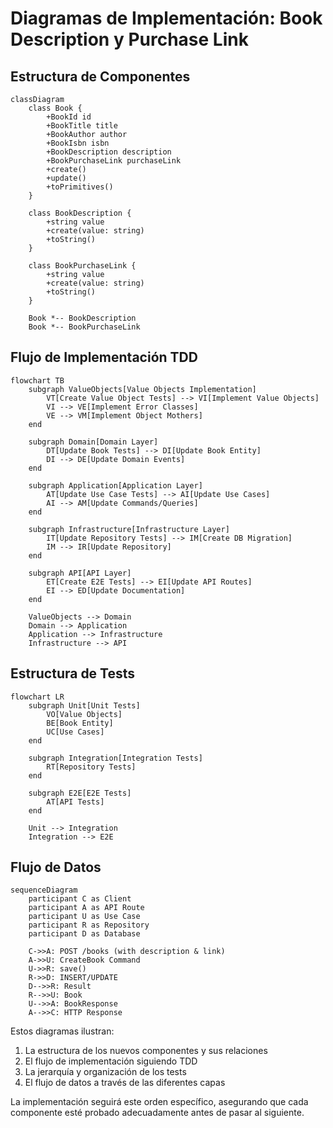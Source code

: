 # Diagramas de Implementación: Book Description y Purchase Link

## Estructura de Componentes

```mermaid
classDiagram
    class Book {
        +BookId id
        +BookTitle title
        +BookAuthor author
        +BookIsbn isbn
        +BookDescription description
        +BookPurchaseLink purchaseLink
        +create()
        +update()
        +toPrimitives()
    }

    class BookDescription {
        +string value
        +create(value: string)
        +toString()
    }

    class BookPurchaseLink {
        +string value
        +create(value: string)
        +toString()
    }

    Book *-- BookDescription
    Book *-- BookPurchaseLink
```

## Flujo de Implementación TDD

```mermaid
flowchart TB
    subgraph ValueObjects[Value Objects Implementation]
        VT[Create Value Object Tests] --> VI[Implement Value Objects]
        VI --> VE[Implement Error Classes]
        VE --> VM[Implement Object Mothers]
    end

    subgraph Domain[Domain Layer]
        DT[Update Book Tests] --> DI[Update Book Entity]
        DI --> DE[Update Domain Events]
    end

    subgraph Application[Application Layer]
        AT[Update Use Case Tests] --> AI[Update Use Cases]
        AI --> AM[Update Commands/Queries]
    end

    subgraph Infrastructure[Infrastructure Layer]
        IT[Update Repository Tests] --> IM[Create DB Migration]
        IM --> IR[Update Repository]
    end

    subgraph API[API Layer]
        ET[Create E2E Tests] --> EI[Update API Routes]
        EI --> ED[Update Documentation]
    end

    ValueObjects --> Domain
    Domain --> Application
    Application --> Infrastructure
    Infrastructure --> API
```

## Estructura de Tests

```mermaid
flowchart LR
    subgraph Unit[Unit Tests]
        VO[Value Objects]
        BE[Book Entity]
        UC[Use Cases]
    end

    subgraph Integration[Integration Tests]
        RT[Repository Tests]
    end

    subgraph E2E[E2E Tests]
        AT[API Tests]
    end

    Unit --> Integration
    Integration --> E2E
```

## Flujo de Datos

```mermaid
sequenceDiagram
    participant C as Client
    participant A as API Route
    participant U as Use Case
    participant R as Repository
    participant D as Database

    C->>A: POST /books (with description & link)
    A->>U: CreateBook Command
    U->>R: save()
    R->>D: INSERT/UPDATE
    D-->>R: Result
    R-->>U: Book
    U-->>A: BookResponse
    A-->>C: HTTP Response
```

Estos diagramas ilustran:
1. La estructura de los nuevos componentes y sus relaciones
2. El flujo de implementación siguiendo TDD
3. La jerarquía y organización de los tests
4. El flujo de datos a través de las diferentes capas

La implementación seguirá este orden específico, asegurando que cada componente esté probado adecuadamente antes de pasar al siguiente.
